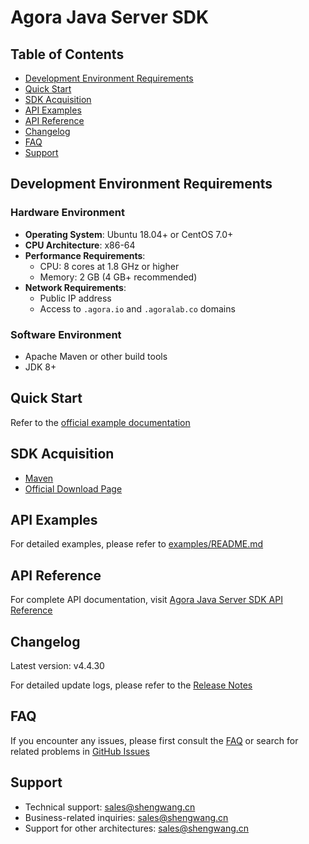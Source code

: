 # Agora Java Server SDK

## Table of Contents

- [Development Environment Requirements](#development-environment-requirements)
- [Quick Start](#quick-start)
- [SDK Acquisition](#sdk-acquisition)
- [API Examples](#api-examples)
- [API Reference](#api-reference)
- [Changelog](#changelog)
- [FAQ](#faq)
- [Support](#support)

## Development Environment Requirements

### Hardware Environment

- **Operating System**: Ubuntu 18.04+ or CentOS 7.0+
- **CPU Architecture**: x86-64
- **Performance Requirements**:
  - CPU: 8 cores at 1.8 GHz or higher
  - Memory: 2 GB (4 GB+ recommended)
- **Network Requirements**:
  - Public IP address
  - Access to `.agora.io` and `.agoralab.co` domains

### Software Environment

- Apache Maven or other build tools
- JDK 8+

## Quick Start

Refer to the [official example documentation](https://doc.shengwang.cn/doc/rtc-server-sdk/java/get-started/run-example)

## SDK Acquisition

- [Maven](https://central.sonatype.com/artifact/io.agora.rtc/linux-java-sdk/overview)
- [Official Download Page](https://doc.shengwang.cn/doc/rtc-server-sdk/java/resources)

## API Examples

For detailed examples, please refer to [examples/README.md](examples/README.md)

## API Reference

For complete API documentation, visit [Agora Java Server SDK API Reference](https://doc.shengwang.cn/api-ref/rtc-server-sdk/java/overview)

## Changelog

Latest version: v4.4.30

For detailed update logs, please refer to the [Release Notes](https://doc.shengwang.cn/doc/rtc-server-sdk/java/overview/release-notes)

## FAQ

If you encounter any issues, please first consult the [FAQ](https://docportal.shengwang.cn/cn/All/faq) or search for related problems in [GitHub Issues](https://github.com/AgoraIO/Agora-Java-Server-SDK/issues)

## Support

- Technical support: <sales@shengwang.cn>
- Business-related inquiries: <sales@shengwang.cn>
- Support for other architectures: <sales@shengwang.cn>
